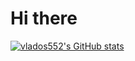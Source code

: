 # Hi there

[![vlados552's GitHub stats](https://github-readme-stats.vercel.app/api?username=vlados552)](https://github.com/vlados552/)
